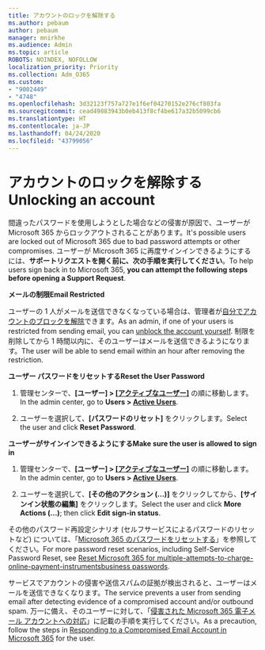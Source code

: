 ```yaml
---
title: アカウントのロックを解除する
ms.author: pebaum
author: pebaum
manager: mnirkhe
ms.audience: Admin
ms.topic: article
ROBOTS: NOINDEX, NOFOLLOW
localization_priority: Priority
ms.collection: Adm_O365
ms.custom:
- "9002449"
- "4748"
ms.openlocfilehash: 3d32123f757a727e1f6ef04270152e276cf803fa
ms.sourcegitcommit: cead49883943b0eb413f8cf4be617a32b5099cb6
ms.translationtype: HT
ms.contentlocale: ja-JP
ms.lasthandoff: 04/24/2020
ms.locfileid: "43799056"
---
```

# <a name="unlocking-an-account"></a><span data-ttu-id="10c54-102">アカウントのロックを解除する</span><span class="sxs-lookup"><span data-stu-id="10c54-102">Unlocking an account</span></span>

<span data-ttu-id="10c54-103">間違ったパスワードを使用しようとした場合などの侵害が原因で、ユーザーが Microsoft 365 からロックアウトされることがあります。</span><span class="sxs-lookup"><span data-stu-id="10c54-103">It's possible users are locked out of Microsoft 365 due to bad password attempts or other compromises.</span></span> <span data-ttu-id="10c54-104">ユーザーが Microsoft 365 に再度サインインできるようにするには、**サポートリクエストを開く前に、次の手順を実行してください**。</span><span class="sxs-lookup"><span data-stu-id="10c54-104">To help users sign back in to Microsoft 365, **you can attempt the following steps before opening a Support Request**.</span></span> 

<span data-ttu-id="10c54-105">**メールの制限**</span><span class="sxs-lookup"><span data-stu-id="10c54-105">**Email Restricted**</span></span>

<span data-ttu-id="10c54-106">ユーザーの 1 人がメールを送信できなくなっている場合は、管理者が[自分でアカウントのブロックを解除](https://docs.microsoft.com/microsoft-365/security/office-365-security/removing-user-from-restricted-users-portal-after-spam)できます。</span><span class="sxs-lookup"><span data-stu-id="10c54-106">As an admin, if one of your users is restricted from sending email, you can [unblock the account yourself](https://docs.microsoft.com/microsoft-365/security/office-365-security/removing-user-from-restricted-users-portal-after-spam).</span></span> <span data-ttu-id="10c54-107">制限を削除してから 1 時間以内に、そのユーザーはメールを送信できるようになります。</span><span class="sxs-lookup"><span data-stu-id="10c54-107">The user will be able to send email within an hour after removing the restriction.</span></span>

<span data-ttu-id="10c54-108">**ユーザー パスワードをリセットする**</span><span class="sxs-lookup"><span data-stu-id="10c54-108">**Reset the User Password**</span></span>

1. <span data-ttu-id="10c54-109">管理センターで、**[ユーザー] > [[アクティブなユーザー]](https://admin.microsoft.com/Adminportal/Home?source=applauncher#/users)** の順に移動します。</span><span class="sxs-lookup"><span data-stu-id="10c54-109">In the admin center, go to **Users > [Active Users](https://admin.microsoft.com/Adminportal/Home?source=applauncher#/users)**.</span></span>

2. <span data-ttu-id="10c54-110">ユーザーを選択して、**[パスワードのリセット]** をクリックします。</span><span class="sxs-lookup"><span data-stu-id="10c54-110">Select the user and click **Reset Password**.</span></span>

<span data-ttu-id="10c54-111">**ユーザーがサインインできるようにする**</span><span class="sxs-lookup"><span data-stu-id="10c54-111">**Make sure the user is allowed to sign in**</span></span>

1. <span data-ttu-id="10c54-112">管理センターで、**[ユーザー] > [[アクティブなユーザー]](https://admin.microsoft.com/Adminportal/Home?source=applauncher#/users)** の順に移動します。</span><span class="sxs-lookup"><span data-stu-id="10c54-112">In the admin center, go to **Users > [Active Users](https://admin.microsoft.com/Adminportal/Home?source=applauncher#/users)**.</span></span>

2. <span data-ttu-id="10c54-113">ユーザーを選択して、**[その他のアクション (...)]** をクリックしてから、**[サインイン状態の編集]** をクリックします。</span><span class="sxs-lookup"><span data-stu-id="10c54-113">Select the user and click **More Actions (...)**; then click **Edit sign-in status**.</span></span>

<span data-ttu-id="10c54-114">その他のパスワード再設定シナリオ (セルフサービスによるパスワードのリセットなど) については、「[Microsoft 365 のパスワードをリセットする](https://docs.microsoft.com/microsoft-365/admin/add-users/reset-passwords?view=o365-worldwide)」を参照してください。</span><span class="sxs-lookup"><span data-stu-id="10c54-114">For more password reset scenarios, including Self-Service Password Reset, see [Reset Microsoft 365 for multiple-attempts-to-charge-online-payment-instrumentsbusiness passwords](https://docs.microsoft.com/microsoft-365/admin/add-users/reset-passwords?view=o365-worldwide).</span></span>

<span data-ttu-id="10c54-115">サービスでアカウントの侵害や送信スパムの証拠が検出されると、ユーザーはメールを送信できなくなります。</span><span class="sxs-lookup"><span data-stu-id="10c54-115">The service prevents a user from sending email after detecting evidence of a compromised account and/or outbound spam.</span></span> <span data-ttu-id="10c54-116">万一に備え、そのユーザーに対して、「[侵害された Microsoft 365 電子メール アカウントへの対応](https://docs.microsoft.com/office365/securitycompliance/responding-to-a-compromised-email-account)」に記載の手順を実行してください。</span><span class="sxs-lookup"><span data-stu-id="10c54-116">As a precaution, follow the steps in [Responding to a Compromised Email Account in Microsoft 365](https://docs.microsoft.com/office365/securitycompliance/responding-to-a-compromised-email-account) for the user.</span></span>
